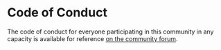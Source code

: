 # Code of Conduct

The code of conduct for everyone participating in this community in any capacity
is available for reference
[on the community forum](https://community.letsencrypt.org/guidelines).
